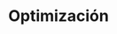 ---
layout: default
title: Optimización
has_children: true
parent: Arquitectura de Software
grand_parent: Taxonomía
---